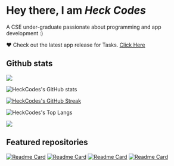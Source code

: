 # Hey there, I am *Heck Codes*

A CSE under-graduate passionate about programming and app development :)

❤️ Check out the latest app release for Tasks. [Click Here](https://github.com/HeckCodes/tasks-public/releases/tag/v1.0.0)

## Github stats

<img src='https://komarev.com/ghpvc/?username=HeckCodes&color=blueviolet' />

![HeckCodes's GitHub stats](https://github-readme-stats.vercel.app/api?username=HeckCodes&count_private=true&show_icons=true&theme=tokyonight)
<p></p>

[![HeckCodes's GitHub Streak](https://github-readme-streak-stats.herokuapp.com?user=HeckCodes&theme=tokyonight)](https://git.io/streak-stats)
<p></p>

![HeckCodes's Top Langs](https://github-readme-stats.vercel.app/api/top-langs/?username=HeckCodes&langs_count=10&&theme=tokyonight&hide=starlark,ruby)

<img src="https://activity-graph.herokuapp.com/graph?username=HeckCodes&bg_color=1a1b26&color=34548a&line=2ac3de&point=b4f9f8">

## Featured repositories

[![Readme Card](https://github-readme-stats.vercel.app/api/pin/?username=HeckCodes&repo=tasks-public&show_owner=false&theme=tokyonight)](https://github.com/Heckcodes/tasks-public)
[![Readme Card](https://github-readme-stats.vercel.app/api/pin/?username=HeckCodes&repo=snake&show_owner=false&theme=tokyonight)](https://github.com/Heckcodes/snake)
[![Readme Card](https://github-readme-stats.vercel.app/api/pin/?username=HeckCodes&repo=game2048&show_owner=false&theme=tokyonight)](https://github.com/Heckcodes/game2048)
[![Readme Card](https://github-readme-stats.vercel.app/api/pin/?username=HeckCodes&repo=wave&show_owner=false&theme=tokyonight)](https://github.com/Heckcodes/wave)
